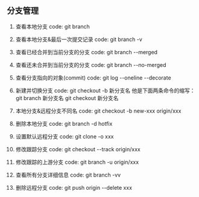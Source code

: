## 分支管理

1. 查看本地分支
  code: git branch

2. 查看本地分支&最后一次提交记录
  code: git branch -v

3. 查看已经合并到当前分支的分支
  code: git branch --merged

4. 查看还未合并到当前分支的分支
code: git branch --no-merged

5. 查看分支指向的对象(commit)
code: git log --oneline --decorate

6. 新建并切换分支
code: git checkout -b 新分支名
他是下面两条命令的缩写：
  git branch 新分支名
  git checkout 新分支名

7. 本地分支&远程分支不同名
code: git checkout -b new-xxx origin/xxx

8. 删除本地分支
code: git branch -d hotfix

9. 设置默认远程分支
code: git clone -o xxx

10. 修改跟踪分支
code: git checkout --track origin/xxx

11. 修改跟踪的上游分支
code: git branch -u origin/xxx

12. 查看所有分支详细信息
code: git branch -vv

13. 删除远程分支
code: git push origin --delete xxx